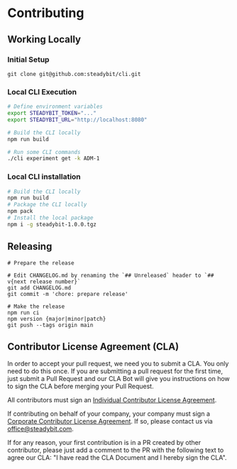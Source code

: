 # Contributing

## Working Locally

### Initial Setup

```
git clone git@github.com:steadybit/cli.git
```

### Local CLI Execution

```sh
# Define environment variables
export STEADYBIT_TOKEN="..."
export STEADYBIT_URL="http://localhost:8080"

# Build the CLI locally
npm run build

# Run some CLI commands
./cli experiment get -k ADM-1
```

### Local CLI installation
```sh
# Build the CLI locally
npm run build
# Package the CLI locally
npm pack
# Install the local package
npm i -g steadybit-1.0.0.tgz
```

## Releasing

```
# Prepare the release

# Edit CHANGELOG.md by renaming the `## Unreleased` header to `## v{next release number}`
git add CHANGELOG.md
git commit -m 'chore: prepare release'

# Make the release
npm run ci
npm version {major|minor|patch}
git push --tags origin main
```

## Contributor License Agreement (CLA)

In order to accept your pull request, we need you to submit a CLA. You only need to do this once. If you are submitting a pull request for the first time, just submit a Pull Request and our CLA Bot will give you instructions on how to sign the CLA before merging your Pull Request.

All contributors must sign an [Individual Contributor License Agreement](https://github.com/steadybit/.github/blob/main/.github/cla/individual-cla.md).

If contributing on behalf of your company, your company must sign a [Corporate Contributor License Agreement](https://github.com/steadybit/.github/blob/main/.github/cla/corporate-cla.md). If so, please contact us via office@steadybit.com.

If for any reason, your first contribution is in a PR created by other contributor, please just add a comment to the PR
with the following text to agree our CLA: "I have read the CLA Document and I hereby sign the CLA".
